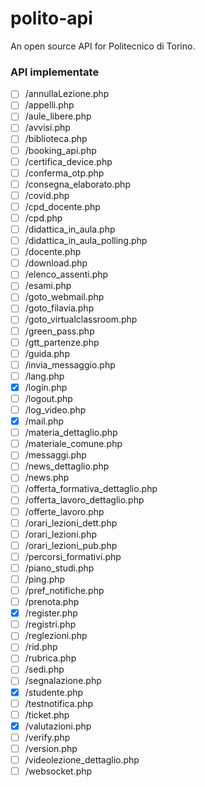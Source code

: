 # polito-api
An open source API for Politecnico di Torino.

### API implementate

 - [ ] /annullaLezione.php
 - [ ] /appelli.php
 - [ ] /aule_libere.php
 - [ ] /avvisi.php
 - [ ] /biblioteca.php
 - [ ] /booking_api.php
 - [ ] /certifica_device.php
 - [ ] /conferma_otp.php
 - [ ] /consegna_elaborato.php
 - [ ] /covid.php
 - [ ] /cpd_docente.php
 - [ ] /cpd.php
 - [ ] /didattica_in_aula.php
 - [ ] /didattica_in_aula_polling.php
 - [ ] /docente.php
 - [ ] /download.php
 - [ ] /elenco_assenti.php
 - [ ] /esami.php
 - [ ] /goto_webmail.php
 - [ ] /goto_filavia.php
 - [ ] /goto_virtualclassroom.php
 - [ ] /green_pass.php
 - [ ] /gtt_partenze.php
 - [ ] /guida.php
 - [ ] /invia_messaggio.php
 - [ ] /lang.php
 - [x] /login.php
 - [ ] /logout.php
 - [ ] /log_video.php
 - [x] /mail.php
 - [ ] /materia_dettaglio.php
 - [ ] /materiale_comune.php
 - [ ] /messaggi.php
 - [ ] /news_dettaglio.php
 - [ ] /news.php
 - [ ] /offerta_formativa_dettaglio.php
 - [ ] /offerta_lavoro_dettaglio.php
 - [ ] /offerte_lavoro.php
 - [ ] /orari_lezioni_dett.php
 - [ ] /orari_lezioni.php
 - [ ] /orari_lezioni_pub.php
 - [ ] /percorsi_formativi.php
 - [ ] /piano_studi.php
 - [ ] /ping.php
 - [ ] /pref_notifiche.php
 - [ ] /prenota.php
 - [x] /register.php
 - [ ] /registri.php
 - [ ] /reglezioni.php
 - [ ] /rid.php
 - [ ] /rubrica.php
 - [ ] /sedi.php
 - [ ] /segnalazione.php
 - [x] /studente.php
 - [ ] /testnotifica.php
 - [ ] /ticket.php
 - [x] /valutazioni.php
 - [ ] /verify.php
 - [ ] /version.php
 - [ ] /videolezione_dettaglio.php
 - [ ] /websocket.php

